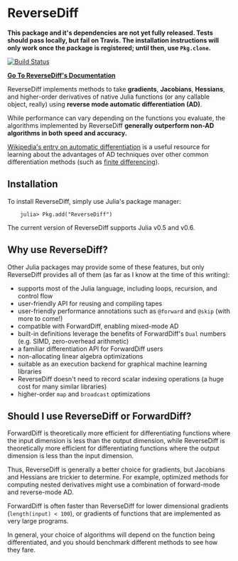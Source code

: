 # ReverseDiff

**This package and it's dependencies are not yet fully released. Tests should pass locally, but fail on Travis. The installation instructions will only work once the package is registered; until then, use `Pkg.clone`.**

[![Build Status](https://travis-ci.org/JuliaDiff/ReverseDiff.jl.svg?branch=master)](https://travis-ci.org/JuliaDiff/ReverseDiff.jl)

[**Go To ReverseDiff's Documentation**](http://www.juliadiff.org/ReverseDiff.jl/)

ReverseDiff implements methods to take **gradients**, **Jacobians**, **Hessians**, and
higher-order derivatives of native Julia functions (or any callable object, really) using
**reverse mode automatic differentiation (AD)**.

While performance can vary depending on the functions you evaluate, the algorithms
implemented by ReverseDiff **generally outperform non-AD algorithms in both speed and
accuracy.**

[Wikipedia's entry on automatic differentiation](https://en.wikipedia.org/wiki/Automatic_differentiation)
is a useful resource for learning about the advantages of AD techniques over other common
differentiation methods (such as [finite differencing](https://en.wikipedia.org/wiki/Numerical_differentiation)).

## Installation

To install ReverseDiff, simply use Julia's package manager:

```
    julia> Pkg.add("ReverseDiff")
```

The current version of ReverseDiff supports Julia v0.5 and v0.6.

## Why use ReverseDiff?

Other Julia packages may provide some of these features, but only ReverseDiff provides all
of them (as far as I know at the time of this writing):

- supports most of the Julia language, including loops, recursion, and control flow
- user-friendly API for reusing and compiling tapes
- user-friendly performance annotations such as `@forward` and `@skip` (with more to come!)
- compatible with ForwardDiff, enabling mixed-mode AD
- built-in definitions leverage the benefits of ForwardDiff's `Dual` numbers (e.g. SIMD, zero-overhead arithmetic)
- a familiar differentiation API for ForwardDiff users
- non-allocating linear algebra optimizations
- suitable as an execution backend for graphical machine learning libraries
- ReverseDiff doesn't need to record scalar indexing operations (a huge cost for many similar libraries)
- higher-order `map` and `broadcast` optimizations

## Should I use ReverseDiff or ForwardDiff?

ForwardDiff is theoretically more efficient for differentiating functions where the input
dimension is less than the output dimension, while ReverseDiff is theoretically more
efficient for differentiating functions where the output dimension is less than the
input dimension.

Thus, ReverseDiff is generally a better choice for gradients, but Jacobians and Hessians are
trickier to determine. For example, optimized methods for computing nested derivatives might
use a combination of forward-mode and reverse-mode AD.

ForwardDiff is often faster than ReverseDiff for lower dimensional gradients (`length(input)
< 100`), or gradients of functions that are implemented as very large programs.

In general, your choice of algorithms will depend on the function being differentiated, and
you should benchmark different methods to see how they fare.
